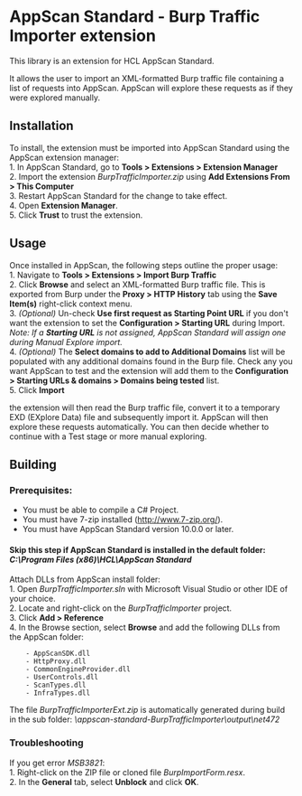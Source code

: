 # AppScan Standard - Burp Traffic Importer extension

This library is an extension for HCL AppScan Standard.

It allows the user to import an XML-formatted Burp traffic file containing a list of requests into AppScan. AppScan will explore these requests as if they were explored manually.

## Installation

To install, the extension must be imported into AppScan Standard using the AppScan extension manager:  
    1. In AppScan Standard, go to **Tools > Extensions > Extension Manager**  
    2. Import the extension *BurpTrafficImporter.zip* using **Add Extensions From > This Computer**  
    3. Restart AppScan Standard for the change to take effect.  
    4. Open **Extension Manager**.  
    5. Click **Trust** to trust the extension.  

## Usage

Once installed in AppScan, the following steps outline the proper usage:  
    1. Navigate to **Tools > Extensions > Import Burp Traffic**  
    2. Click **Browse** and select an XML-formatted Burp traffic file.  This is exported from Burp under the **Proxy > HTTP History** tab using the **Save Item(s)** right-click context menu.  
    3. *(Optional)* Un-check **Use first request as Starting Point URL** if you don't want the extension to set the **Configuration > Starting URL** during Import.  
    *Note: If a **Starting URL** is not assigned, AppScan Standard will assign one during Manual Explore import.*  
    4. *(Optional)* The **Select domains to add to Additional Domains** list will be populated with any additional domains found in the Burp file. Check any you want AppScan to test and the extension will add them to the **Configuration > Starting URLs & domains > Domains being tested** list.  
    5. Click **Import**  

the extension will then read the Burp traffic file, convert it to a temporary EXD (EXplore Data) file and subsequently import it. AppScan will then explore these requests automatically. You can then decide whether to continue with a Test stage or more manual exploring.

## Building

### Prerequisites:

- You must be able to compile a C# Project.
- You must have 7-zip installed (http://www.7-zip.org/).
- You must have AppScan Standard version 10.0.0 or later.


#### Skip this step if AppScan Standard is installed in the default folder: *C:\Program Files (x86)\HCL\AppScan Standard*  
Attach DLLs from AppScan install folder:  
	1. Open *BurpTrafficImporter.sln* with Microsoft Visual Studio or other IDE of your choice.  
	2. Locate and right-click on the *BurpTrafficImporter* project.  
	3. Click **Add > Reference**  
	4. In the Browse section, select **Browse** and add the following DLLs from the AppScan folder:  
	
		- AppScanSDK.dll  
		- HttpProxy.dll  
		- CommonEngineProvider.dll  
		- UserControls.dll  
		- ScanTypes.dll  
		- InfraTypes.dll  
	
The file *BurpTrafficImporterExt.zip* is automatically generated during build in the sub folder: *\appscan-standard-BurpTrafficImporter\output\net472*

### Troubleshooting
If you get error *MSB3821*:  
	1. Right-click on the ZIP file or cloned file *BurpImportForm.resx*.  
	2. In the **General** tab, select **Unblock** and click **OK**.  